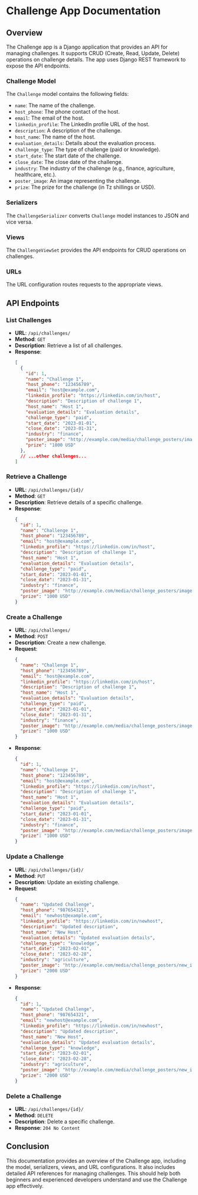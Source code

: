 
# Challenge App Documentation

## Overview

The Challenge app is a Django application that provides an API for managing challenges. It supports CRUD (Create, Read, Update, Delete) operations on challenge details. The app uses Django REST framework to expose the API endpoints.

### Challenge Model

The `Challenge` model contains the following fields:
- `name`: The name of the challenge.
- `host_phone`: The phone contact of the host.
- `email`: The email of the host.
- `linkedin_profile`: The LinkedIn profile URL of the host.
- `description`: A description of the challenge.
- `host_name`: The name of the host.
- `evaluation_details`: Details about the evaluation process.
- `challenge_type`: The type of challenge (paid or knowledge).
- `start_date`: The start date of the challenge.
- `close_date`: The close date of the challenge.
- `industry`: The industry of the challenge (e.g., finance, agriculture, healthcare, etc.).
- `poster_image`: An image representing the challenge.
- `prize`: The prize for the challenge (in Tz shillings or USD).

### Serializers

The `ChallengeSerializer` converts `Challenge` model instances to JSON and vice versa.

### Views

The `ChallengeViewSet` provides the API endpoints for CRUD operations on challenges.

### URLs

The URL configuration routes requests to the appropriate views.

## API Endpoints

### List Challenges

- **URL**: `/api/challenges/`
- **Method**: `GET`
- **Description**: Retrieve a list of all challenges.
- **Response**:
  ```json
  [
    {
      "id": 1,
      "name": "Challenge 1",
      "host_phone": "123456789",
      "email": "host@example.com",
      "linkedin_profile": "https://linkedin.com/in/host",
      "description": "Description of challenge 1",
      "host_name": "Host 1",
      "evaluation_details": "Evaluation details",
      "challenge_type": "paid",
      "start_date": "2023-01-01",
      "close_date": "2023-01-31",
      "industry": "finance",
      "poster_image": "http://example.com/media/challenge_posters/image.jpg",
      "prize": "1000 USD"
    },
    // ...other challenges...
  ]
  ```

### Retrieve a Challenge

- **URL**: `/api/challenges/{id}/`
- **Method**: `GET`
- **Description**: Retrieve details of a specific challenge.
- **Response**:
  ```json
  {
    "id": 1,
    "name": "Challenge 1",
    "host_phone": "123456789",
    "email": "host@example.com",
    "linkedin_profile": "https://linkedin.com/in/host",
    "description": "Description of challenge 1",
    "host_name": "Host 1",
    "evaluation_details": "Evaluation details",
    "challenge_type": "paid",
    "start_date": "2023-01-01",
    "close_date": "2023-01-31",
    "industry": "finance",
    "poster_image": "http://example.com/media/challenge_posters/image.jpg",
    "prize": "1000 USD"
  }
  ```

### Create a Challenge

- **URL**: `/api/challenges/`
- **Method**: `POST`
- **Description**: Create a new challenge.
- **Request**:
  ```json
  {
    "name": "Challenge 1",
    "host_phone": "123456789",
    "email": "host@example.com",
    "linkedin_profile": "https://linkedin.com/in/host",
    "description": "Description of challenge 1",
    "host_name": "Host 1",
    "evaluation_details": "Evaluation details",
    "challenge_type": "paid",
    "start_date": "2023-01-01",
    "close_date": "2023-01-31",
    "industry": "finance",
    "poster_image": "http://example.com/media/challenge_posters/image.jpg",
    "prize": "1000 USD"
  }
  ```
- **Response**:
  ```json
  {
    "id": 1,
    "name": "Challenge 1",
    "host_phone": "123456789",
    "email": "host@example.com",
    "linkedin_profile": "https://linkedin.com/in/host",
    "description": "Description of challenge 1",
    "host_name": "Host 1",
    "evaluation_details": "Evaluation details",
    "challenge_type": "paid",
    "start_date": "2023-01-01",
    "close_date": "2023-01-31",
    "industry": "finance",
    "poster_image": "http://example.com/media/challenge_posters/image.jpg",
    "prize": "1000 USD"
  }
  ```

### Update a Challenge

- **URL**: `/api/challenges/{id}/`
- **Method**: `PUT`
- **Description**: Update an existing challenge.
- **Request**:
  ```json
  {
    "name": "Updated Challenge",
    "host_phone": "987654321",
    "email": "newhost@example.com",
    "linkedin_profile": "https://linkedin.com/in/newhost",
    "description": "Updated description",
    "host_name": "New Host",
    "evaluation_details": "Updated evaluation details",
    "challenge_type": "knowledge",
    "start_date": "2023-02-01",
    "close_date": "2023-02-28",
    "industry": "agriculture",
    "poster_image": "http://example.com/media/challenge_posters/new_image.jpg",
    "prize": "2000 USD"
  }
  ```
- **Response**:
  ```json
  {
    "id": 1,
    "name": "Updated Challenge",
    "host_phone": "987654321",
    "email": "newhost@example.com",
    "linkedin_profile": "https://linkedin.com/in/newhost",
    "description": "Updated description",
    "host_name": "New Host",
    "evaluation_details": "Updated evaluation details",
    "challenge_type": "knowledge",
    "start_date": "2023-02-01",
    "close_date": "2023-02-28",
    "industry": "agriculture",
    "poster_image": "http://example.com/media/challenge_posters/new_image.jpg",
    "prize": "2000 USD"
  }
  ```

### Delete a Challenge

- **URL**: `/api/challenges/{id}/`
- **Method**: `DELETE`
- **Description**: Delete a specific challenge.
- **Response**: `204 No Content`

## Conclusion

This documentation provides an overview of the Challenge app, including the model, serializers, views, and URL configurations. It also includes detailed API references for managing challenges. This should help both beginners and experienced developers understand and use the Challenge app effectively.
